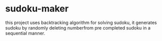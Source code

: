 # sudoku-maker
this project uses backtracking algorithm for solving sudoku, it generates sudoku by randomly deleting numberfrom pre completed sudoku in a sequential manner.
